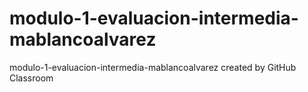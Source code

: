 # modulo-1-evaluacion-intermedia-mablancoalvarez
modulo-1-evaluacion-intermedia-mablancoalvarez created by GitHub Classroom
